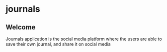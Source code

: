 # journals
  

  
## Welcome



  Journals application is the social media platform where the users are able to save their own journal,
     and share it on social media 
